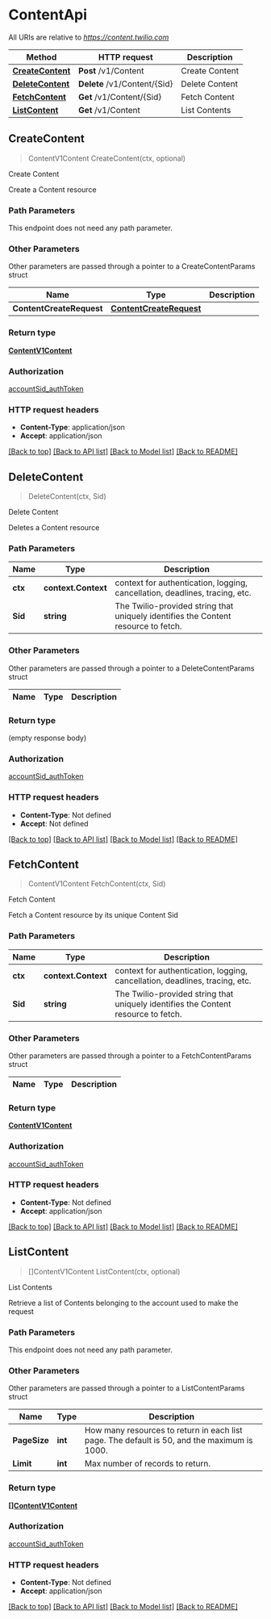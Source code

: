 # ContentApi

All URIs are relative to *https://content.twilio.com*

Method | HTTP request | Description
------------- | ------------- | -------------
[**CreateContent**](ContentApi.md#CreateContent) | **Post** /v1/Content | Create Content
[**DeleteContent**](ContentApi.md#DeleteContent) | **Delete** /v1/Content/{Sid} | Delete Content
[**FetchContent**](ContentApi.md#FetchContent) | **Get** /v1/Content/{Sid} | Fetch Content
[**ListContent**](ContentApi.md#ListContent) | **Get** /v1/Content | List Contents



## CreateContent

> ContentV1Content CreateContent(ctx, optional)

Create Content

Create a Content resource

### Path Parameters

This endpoint does not need any path parameter.

### Other Parameters

Other parameters are passed through a pointer to a CreateContentParams struct


Name | Type | Description
------------- | ------------- | -------------
**ContentCreateRequest** | [**ContentCreateRequest**](ContentCreateRequest.md) | 

### Return type

[**ContentV1Content**](ContentV1Content.md)

### Authorization

[accountSid_authToken](../README.md#accountSid_authToken)

### HTTP request headers

- **Content-Type**: application/json
- **Accept**: application/json

[[Back to top]](#) [[Back to API list]](../README.md#documentation-for-api-endpoints)
[[Back to Model list]](../README.md#documentation-for-models)
[[Back to README]](../README.md)


## DeleteContent

> DeleteContent(ctx, Sid)

Delete Content

Deletes a Content resource

### Path Parameters


Name | Type | Description
------------- | ------------- | -------------
**ctx** | **context.Context** | context for authentication, logging, cancellation, deadlines, tracing, etc.
**Sid** | **string** | The Twilio-provided string that uniquely identifies the Content resource to fetch.

### Other Parameters

Other parameters are passed through a pointer to a DeleteContentParams struct


Name | Type | Description
------------- | ------------- | -------------

### Return type

 (empty response body)

### Authorization

[accountSid_authToken](../README.md#accountSid_authToken)

### HTTP request headers

- **Content-Type**: Not defined
- **Accept**: Not defined

[[Back to top]](#) [[Back to API list]](../README.md#documentation-for-api-endpoints)
[[Back to Model list]](../README.md#documentation-for-models)
[[Back to README]](../README.md)


## FetchContent

> ContentV1Content FetchContent(ctx, Sid)

Fetch Content

Fetch a Content resource by its unique Content Sid

### Path Parameters


Name | Type | Description
------------- | ------------- | -------------
**ctx** | **context.Context** | context for authentication, logging, cancellation, deadlines, tracing, etc.
**Sid** | **string** | The Twilio-provided string that uniquely identifies the Content resource to fetch.

### Other Parameters

Other parameters are passed through a pointer to a FetchContentParams struct


Name | Type | Description
------------- | ------------- | -------------

### Return type

[**ContentV1Content**](ContentV1Content.md)

### Authorization

[accountSid_authToken](../README.md#accountSid_authToken)

### HTTP request headers

- **Content-Type**: Not defined
- **Accept**: application/json

[[Back to top]](#) [[Back to API list]](../README.md#documentation-for-api-endpoints)
[[Back to Model list]](../README.md#documentation-for-models)
[[Back to README]](../README.md)


## ListContent

> []ContentV1Content ListContent(ctx, optional)

List Contents

Retrieve a list of Contents belonging to the account used to make the request

### Path Parameters

This endpoint does not need any path parameter.

### Other Parameters

Other parameters are passed through a pointer to a ListContentParams struct


Name | Type | Description
------------- | ------------- | -------------
**PageSize** | **int** | How many resources to return in each list page. The default is 50, and the maximum is 1000.
**Limit** | **int** | Max number of records to return.

### Return type

[**[]ContentV1Content**](ContentV1Content.md)

### Authorization

[accountSid_authToken](../README.md#accountSid_authToken)

### HTTP request headers

- **Content-Type**: Not defined
- **Accept**: application/json

[[Back to top]](#) [[Back to API list]](../README.md#documentation-for-api-endpoints)
[[Back to Model list]](../README.md#documentation-for-models)
[[Back to README]](../README.md)

